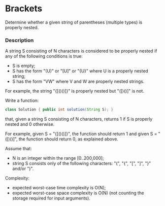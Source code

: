 # Brackets

Determine whether a given string of parentheses (multiple types) is properly nested.

### Description

A string S consisting of N characters is considered to be properly nested if any of the following conditions is true:

- S is empty;
- S has the form "(U)" or "[U]" or "{U}" where U is a properly nested string;
- S has the form "VW" where V and W are properly nested strings.

For example, the string "{[()()]}" is properly nested but "([)()]" is not.

Write a function:

```java
class Solution { public int solution(String S); }
```

that, given a string S consisting of N characters, returns 1 if S is properly nested and 0 otherwise.

For example, given S = "{[()()]}", the function should return 1 and given S = "([)()]", the function should return 0, as explained above.

Assume that:

- N is an integer within the range [0..200,000];
- string S consists only of the following characters: "(", "{", "[", "]", "}" and/or ")".

Complexity:

- expected worst-case time complexity is O(N);
- expected worst-case space complexity is O(N) (not counting the storage required for input arguments).
